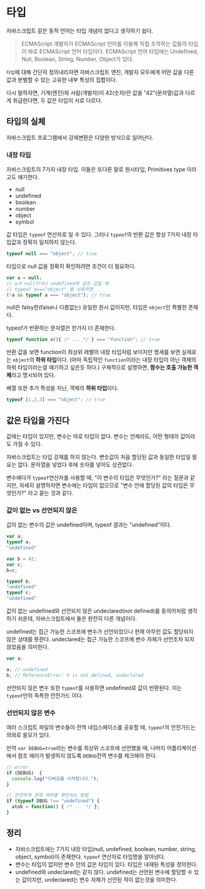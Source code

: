 # 타입
자바스크립트 같은 동적 언어는 타입 개념이 없다고 생각하기 쉽다. 

> ECMAScript 개발자가 ECMAScript 언어를 이용해 직접 조작하는 값들의 타입이 바로 ECMAScript 언어 타입이다. ECMAScript 언어 타입에는 Undefined, Null, Boolean, String, Number, Object가 있다.

`타입`에 대해 간단히 정의내리자면 자바스크립트 엔진, 개발자 모두에게 어떤 값을 다른 값과 분별할 수 있는 고유한 내부 특성의 집합이다.

다시 말하자면, 기계(엔진)와 사람(개발자)이 42(숫자)란 값을 "42"(문자열)값과 다르게 취급한다면, 두 값은 타입이 서로 다르다.

## 타입의 실체
자바스크립트 프로그램에서 강제변환은 다양한 방식으로 일어난다. 

### 내장 타입
자바스크립트의 7가지 내장 타입. 이들은 또다른 말로 원시타입, Primitives type 이라고도 얘기한다.
* null
* undefined
* boolean
* number
* object
* symbol

값 타입은 `typeof` 연산자로 일 수 있다. 그러나 `typeof`의 반환 값은 항상 7가지 내장 타입값과 정확히 일치하지 않는다. 
```js
typeof null === "object"; // true
```

타입으로 null 값을 정확히 확인하려면 조건이 더 필요하다.
```js
var a = null;
// a가 null이거나 undefined와 같은 값일 때 
// typeof a==="object" 를 사용하면 
(!a && typeof a === "object"); // true
```

null은 falsy한(false나 다름없는) 유일한 원시 값이지만, 타입은 `object`인 특별한 존재다.

typeof가 반환하는 문자열은 한가지 더 존재한다.
```js
typeof function a(){ /* ... */ } === "function"; // true
```
반환 값을 보면 function이 최상위 레벨의 내장 타입처럼 보이지만 명세를 보면 실제로는 `object`의 **하위 타입**이다. (아마 독립적인 `function`이라는 내장 타입이 아닌 객체의 하위 타입이라는걸 얘기하고 싶은듯 하다.) 
구체적으로 설명하면, **함수는 호출 가능한 객체**라고 명시되어 있다.

배열 또한 추가 특성을 지닌, 객체의 **하위 타입**이다.
```js
typeof [1,2,3] === "object"; // true
```

## 값은 타입을 가진다
값에는 타입이 있지만, 변수는 따로 타입이 없다. 변수는 언제라도, 어떤 형태의 값이라도 가질 수 있다. 

자바스크립트는 타입 강제를 하지 않는다. 변숫값이 처음 할당된 값과 동일한 타입일 필요는 없다. 문자열을 넣었다 후에 숫자를 넣어도 상관없다.

변수에다가 `typeof`연산자를 사용할 때, "이 변수의 타입은 무엇인가?" 라는 질문과 같지만, 자세히 설명하자면 변수에는 타입이 없으므로 "변수 안에 할당된 값의 타입은 무엇인가?" 라고 묻는 것과 같다.

### 값이 없는 vs 선언되지 않은
값이 없는 변수의 값은 undefined이며, typeof 결과는 "undefined"이다. 
```js
var a;
typeof a;
"undefined"

var b = 42;
var c;
b=c;

typeof b;
"undefined"
typeof c;
"undefined"
```
값이 없는 undefined와 선언되지 않은 undeclared(not defined)를 동의어처럼 생각하기 쉬운데, 자바스크립트에서 둘은 완전히 다른 개념이다.

undefined는 접근 가능한 스코프에 변수가 선언되었으나 현재 아무런 값도 할당되지 않은 상태를 뜻한다.
undeclared는 접근 가능한 스코프에 변수 자체가 선언조차 되지 않았음을 의미한다. 
```js
var a;

a; // undefined
b; // ReferenceError: b is not defined, undeclared
```
선언되지 않은 변수 또한 `typeof`를 사용하면 undefined로 값이 반환된다. 이는 `typeof`만의 독특한 안전가드 이다. 

### 선언되지 않은 변수 
여러 스크립트 파일의 변수들이 전역 네임스페이스를 공유할 때, `typeof`의 안전가드는 의외로 쓸모가 있다. 

만약 `var DEBUG=true`라는 변수를 최상위 스코프에 선언했을 때, 나머지 어플리케이션에서 참조 에러가 발생하지 않도록 `DEBUG`전역 변수를 체크헤야 한다.
```js
// error
if (DEBUG)  {
  console.log("디버깅을 시작합니다.");
}

// 안전하게 존재 여부를 확인하는 방법
if (typeof DBUG !== "undefined") {
  atob = function() { /* ... */ };
}
```

## 정리
* 자바스크립트에는 7가지 내장 타입(null, undefined, boolean, number, string, object, symbol)이 존재한다. `typeof` 연산자로 타입명을 알아낸다.
* 변수는 타입이 없지만 변수 안의 값은 타입이 있다. 타입은 내재된 특성을 정의한다.
* undefined와 undeclared는 같지 않다. undefined는 선언된 변수에 할당할 수 있는 값이지만, undeclared는 변수 자체가 선언된 적이 없는것을 의미한다.